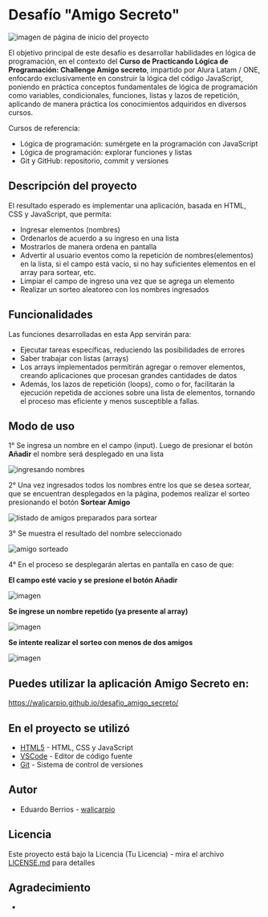 <h1> Desafío "Amigo Secreto" </h1>

![imagen de página de inicio del proyecto](https://github.com/user-attachments/assets/f35d1ebc-b862-4e66-b3d7-84fcdd4b88be)

El objetivo principal de este desafío es desarrollar habilidades en lógica de programación, en el contexto del <b>Curso de Practicando Lógica de Programación: Challenge Amigo secreto</b>, impartido por Alura Latam / ONE, enfocardo exclusivamente en construir la lógica del código JavaScript, poniendo en práctica conceptos fundamentales de lógica de programación como variables, condicionales, funciones, listas y lazos de repetición, aplicando de manera práctica los conocimientos adquiridos en diversos cursos.

Cursos de referencia:

- Lógica de programación: sumérgete en la programación con JavaScript
- Lógica de programación: explorar funciones y listas
- Git y GitHub: repositorio, commit y versiones

## Descripción del proyecto
El resultado esperado es implementar una aplicación, basada en HTML, CSS y JavaScript, que permita:

- Ingresar elementos (nombres)
- Ordenarlos de acuerdo a su ingreso en una lista
- Mostrarlos de manera ordena en pantalla
- Advertir al usuario eventos como la repetición de nombres(elementos) en la lista, si el campo está vacío, si no hay suficientes elementos en el array para sortear, etc.
- Limpiar el campo de ingreso una vez que se agrega un elemento
- Realizar un sorteo aleatoreo con los nombres ingresados

## Funcionalidades

Las funciones desarrolladas en esta App servirán para:
- Ejecutar tareas específicas, reduciendo las posibilidades de errores
- Saber trabajar con listas (arrays)
- Los arrays implementados permitirán agregar o remover elementos, creando aplicaciones que procesan grandes cantidades de datos
- Además, los lazos de repetición (loops), como o for, facilitarán la ejecución repetida de acciones sobre una lista de elementos, tornando el proceso mas eficiente y menos susceptible a fallas.

## Modo de uso

1° Se ingresa un nombre en el campo (input). Luego de presionar el botón <b>Añadir</b> el nombre será desplegado en una lista

![ingresando nombres](https://github.com/user-attachments/assets/d0ae84e6-3fe3-47bc-8ab9-33f6fbf0f0eb)
<br>

2° Una vez ingresados todos los nombres entre los que se desea sortear, que se encuentran desplegados en la página, podemos realizar el sorteo presionando el botón <b>Sortear Amigo</b> 

![listado de amigos preparados para sortear](https://github.com/user-attachments/assets/23587c8d-d73b-4482-a102-f2d10d5b2415)
<br>

3° Se muestra el resultado del nombre seleccionado

![amigo sorteado](https://github.com/user-attachments/assets/c04f8b24-4f8b-4fe2-bd1e-de5fcaa95f40)

4° En el proceso se desplegarán alertas en pantalla en caso de que:

<b>El campo esté vacío y se presione el botón Añadir</b> 

![imagen](https://github.com/user-attachments/assets/2fd04443-d6a3-4eb0-9c29-130bde127df9)

<b>Se ingrese un nombre repetido (ya presente al array)</b> 

![imagen](https://github.com/user-attachments/assets/cf88b64b-593c-4e7f-a0eb-d1cbedca4f46)

<b>Se intente realizar el sorteo con menos de dos amigos</b> 

![imagen](https://github.com/user-attachments/assets/b4f3dd32-fe85-46eb-a1e0-3b635122ce0d)

## Puedes utilizar la aplicación Amigo Secreto en:

https://walicarpio.github.io/desafio_amigo_secreto/

## En el proyecto se utilizó

* [HTML5](https://developer.mozilla.org/es) - HTML, CSS y JavaScript
* [VSCode](https://vscode.dev) - Editor de código fuente 
* [Git](https://git-scm.com/) - Sistema de control de versiones

## Autor

* Eduardo Berrios - [walicarpio](https://github.com/walicarpio)

## Licencia

Este proyecto está bajo la Licencia (Tu Licencia) - mira el archivo [LICENSE.md](LICENSE.md) para detalles

## Agradecimiento

* 
